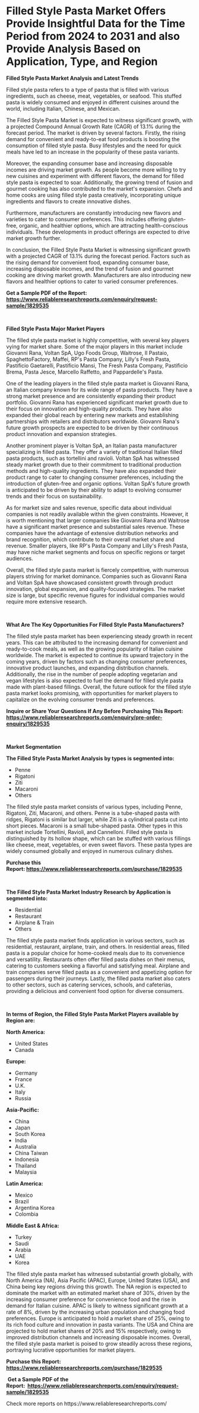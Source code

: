 <p><h1>Filled Style Pasta Market Offers Provide Insightful Data for the Time Period from 2024 to 2031 and also Provide Analysis Based on Application, Type, and Region</h1></p><p><strong>Filled Style Pasta Market Analysis and Latest Trends</strong></p>
<p><p>Filled style pasta refers to a type of pasta that is filled with various ingredients, such as cheese, meat, vegetables, or seafood. This stuffed pasta is widely consumed and enjoyed in different cuisines around the world, including Italian, Chinese, and Mexican.</p><p>The Filled Style Pasta Market is expected to witness significant growth, with a projected Compound Annual Growth Rate (CAGR) of 13.1% during the forecast period. The market is driven by several factors. Firstly, the rising demand for convenient and ready-to-eat food products is boosting the consumption of filled style pasta. Busy lifestyles and the need for quick meals have led to an increase in the popularity of these pasta variants.</p><p>Moreover, the expanding consumer base and increasing disposable incomes are driving market growth. As people become more willing to try new cuisines and experiment with different flavors, the demand for filled style pasta is expected to soar. Additionally, the growing trend of fusion and gourmet cooking has also contributed to the market's expansion. Chefs and home cooks are using filled style pasta creatively, incorporating unique ingredients and flavors to create innovative dishes.</p><p>Furthermore, manufacturers are constantly introducing new flavors and varieties to cater to consumer preferences. This includes offering gluten-free, organic, and healthier options, which are attracting health-conscious individuals. These developments in product offerings are expected to drive market growth further.</p><p>In conclusion, the Filled Style Pasta Market is witnessing significant growth with a projected CAGR of 13.1% during the forecast period. Factors such as the rising demand for convenient food, expanding consumer base, increasing disposable incomes, and the trend of fusion and gourmet cooking are driving market growth. Manufacturers are also introducing new flavors and healthier options to cater to varied consumer preferences.</p></p>
<p><strong>Get a Sample PDF of the Report:&nbsp; <a href="https://www.reliableresearchreports.com/enquiry/request-sample/1829535">https://www.reliableresearchreports.com/enquiry/request-sample/1829535</a></strong></p>
<p>&nbsp;</p>
<p><strong>Filled Style Pasta Major Market Players</strong></p>
<p><p>The filled style pasta market is highly competitive, with several key players vying for market share. Some of the major players in this market include Giovanni Rana, Voltan SpA, Ugo Foods Group, Waitrose, Il Pastaio, SpaghettoFactory, Maffei, RP's Pasta Company, Lilly's Fresh Pasta, Pastificio Gaetarelli, Pastificio Mansi, The Fresh Pasta Company, Pastificio Brema, Pasta Jesce, Marcello Raffetto, and Pappardelle's Pasta.</p><p>One of the leading players in the filled style pasta market is Giovanni Rana, an Italian company known for its wide range of pasta products. They have a strong market presence and are consistently expanding their product portfolio. Giovanni Rana has experienced significant market growth due to their focus on innovation and high-quality products. They have also expanded their global reach by entering new markets and establishing partnerships with retailers and distributors worldwide. Giovanni Rana's future growth prospects are expected to be driven by their continuous product innovation and expansion strategies.</p><p>Another prominent player is Voltan SpA, an Italian pasta manufacturer specializing in filled pasta. They offer a variety of traditional Italian filled pasta products, such as tortellini and ravioli. Voltan SpA has witnessed steady market growth due to their commitment to traditional production methods and high-quality ingredients. They have also expanded their product range to cater to changing consumer preferences, including the introduction of gluten-free and organic options. Voltan SpA's future growth is anticipated to be driven by their ability to adapt to evolving consumer trends and their focus on sustainability.</p><p>As for market size and sales revenue, specific data about individual companies is not readily available within the given constraints. However, it is worth mentioning that larger companies like Giovanni Rana and Waitrose have a significant market presence and substantial sales revenue. These companies have the advantage of extensive distribution networks and brand recognition, which contribute to their overall market share and revenue. Smaller players, like RP's Pasta Company and Lilly's Fresh Pasta, may have niche market segments and focus on specific regions or target audiences.</p><p>Overall, the filled style pasta market is fiercely competitive, with numerous players striving for market dominance. Companies such as Giovanni Rana and Voltan SpA have showcased consistent growth through product innovation, global expansion, and quality-focused strategies. The market size is large, but specific revenue figures for individual companies would require more extensive research.</p></p>
<p>&nbsp;</p>
<p><strong>What Are The Key Opportunities For Filled Style Pasta Manufacturers?</strong></p>
<p><p>The filled style pasta market has been experiencing steady growth in recent years. This can be attributed to the increasing demand for convenient and ready-to-cook meals, as well as the growing popularity of Italian cuisine worldwide. The market is expected to continue its upward trajectory in the coming years, driven by factors such as changing consumer preferences, innovative product launches, and expanding distribution channels. Additionally, the rise in the number of people adopting vegetarian and vegan lifestyles is also expected to fuel the demand for filled style pasta made with plant-based fillings. Overall, the future outlook for the filled style pasta market looks promising, with opportunities for market players to capitalize on the evolving consumer trends and preferences.</p></p>
<p><strong>Inquire or Share Your Questions If Any Before Purchasing This Report: <a href="https://www.reliableresearchreports.com/enquiry/pre-order-enquiry/1829535">https://www.reliableresearchreports.com/enquiry/pre-order-enquiry/1829535</a></strong></p>
<p>&nbsp;</p>
<p><strong>Market Segmentation</strong></p>
<p><strong>The Filled Style Pasta Market Analysis by types is segmented into:</strong></p>
<p><ul><li>Penne</li><li>Rigatoni</li><li>Ziti</li><li>Macaroni</li><li>Others</li></ul></p>
<p><p>The filled style pasta market consists of various types, including Penne, Rigatoni, Ziti, Macaroni, and others. Penne is a tube-shaped pasta with ridges, Rigatoni is similar but larger, while Ziti is a cylindrical pasta cut into short pieces. Macaroni is a small tube-shaped pasta. Other types in this market include Tortellini, Ravioli, and Cannelloni. Filled style pasta is distinguished by its hollow shape, which can be stuffed with various fillings like cheese, meat, vegetables, or even sweet flavors. These pasta types are widely consumed globally and enjoyed in numerous culinary dishes.</p></p>
<p><strong>Purchase this Report:&nbsp;<a href="https://www.reliableresearchreports.com/purchase/1829535">https://www.reliableresearchreports.com/purchase/1829535</a></strong></p>
<p>&nbsp;</p>
<p><strong>The Filled Style Pasta Market Industry Research by Application is segmented into:</strong></p>
<p><ul><li>Residential</li><li>Restaurant</li><li>Airplane & Train</li><li>Others</li></ul></p>
<p><p>The filled style pasta market finds application in various sectors, such as residential, restaurant, airplane, train, and others. In residential areas, filled pasta is a popular choice for home-cooked meals due to its convenience and versatility. Restaurants often offer filled pasta dishes on their menus, catering to customers seeking a flavorful and satisfying meal. Airplane and train companies serve filled pasta as a convenient and appetizing option for passengers during their journeys. Lastly, the filled pasta market also caters to other sectors, such as catering services, schools, and cafeterias, providing a delicious and convenient food option for diverse consumers.</p></p>
<p>&nbsp;</p>
<p><strong>In terms of Region, the Filled Style Pasta Market Players available by Region are:</strong></p>
<p>
    <p> <strong> North America: </strong>
        <ul>
            <li>United States</li>
            <li>Canada</li>
        </ul>
        </p> 
    <p> <strong> Europe: </strong>
        <ul>
            <li>Germany</li>
            <li>France</li>
            <li>U.K.</li>
            <li>Italy</li>
            <li>Russia</li>
        </ul>
        </p> 
    <p> <strong> Asia-Pacific: </strong>
        <ul>
            <li>China</li>
            <li>Japan</li>
            <li>South Korea</li>
            <li>India</li>
            <li>Australia</li>
            <li>China Taiwan</li>
            <li>Indonesia</li>
            <li>Thailand</li>
            <li>Malaysia</li>
        </ul>
        </p> 
    <p> <strong> Latin America: </strong>
        <ul>
            <li>Mexico</li>
            <li>Brazil</li>
            <li>Argentina Korea</li>
            <li>Colombia</li>
        </ul>
        </p> 
    <p> <strong> Middle East & Africa: </strong>
        <ul>
            <li>Turkey</li>
            <li>Saudi</li>
            <li>Arabia</li>
            <li>UAE</li>
            <li>Korea</li>
        </ul>
    </p>
    </p>
<p><p>The filled style pasta market has witnessed substantial growth globally, with North America (NA), Asia Pacific (APAC), Europe, United States (USA), and China being key regions driving this growth. The NA region is expected to dominate the market with an estimated market share of 30%, driven by the increasing consumer preference for convenience food and the rise in demand for Italian cuisine. APAC is likely to witness significant growth at a rate of 8%, driven by the increasing urban population and changing food preferences. Europe is anticipated to hold a market share of 25%, owing to its rich food culture and innovation in pasta variants. The USA and China are projected to hold market shares of 20% and 15% respectively, owing to improved distribution channels and increasing disposable incomes. Overall, the filled style pasta market is poised to grow steadily across these regions, portraying lucrative opportunities for market players.</p></p>
<p><strong>Purchase this Report: <a href="https://www.reliableresearchreports.com/purchase/1829535">https://www.reliableresearchreports.com/purchase/1829535</a></strong></p>
<p>&nbsp;<strong>Get a Sample PDF of the Report:&nbsp;&nbsp;<a href="https://www.reliableresearchreports.com/enquiry/request-sample/1829535">https://www.reliableresearchreports.com/enquiry/request-sample/1829535</a></strong></p>
<p><strong></strong></p>
<p>Check more reports on https://www.reliableresearchreports.com/</p>